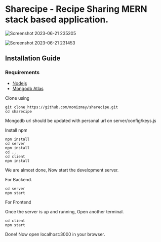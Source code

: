 # Sharecipe - Recipe Sharing MERN stack based application.
![Screenshot 2023-06-21 235205](https://github.com/monizmay/sharecipe/assets/70196093/6777014e-718b-4212-b91e-29bc27b67137)

![Screenshot 2023-06-21 231453](https://github.com/monizmay/sharecipe/assets/70196093/eeefe9db-d2db-4314-b723-9edf3e87c84f)


## Installation Guide

### Requirements
- [Nodejs](https://nodejs.org/en/download)
- [Mongodb Atlas](https://www.mongodb.com/atlas/database)

Clone using
```
git clone https://github.com/monizmay/sharecipe.git
cd sharecipe
```

Mongodb url should be updated with personal url on server/config/keys.js

Install npm
```
npm install
cd server
npm install
cd ..
cd client
npm install
```

We are almost done, Now start the development server.

For Backend.
```
cd server
npm start
```

For Frontend

Once the server is up and running, Open another terminal.
```
cd client
npm start
```

Done! Now open localhost:3000 in your browser.
